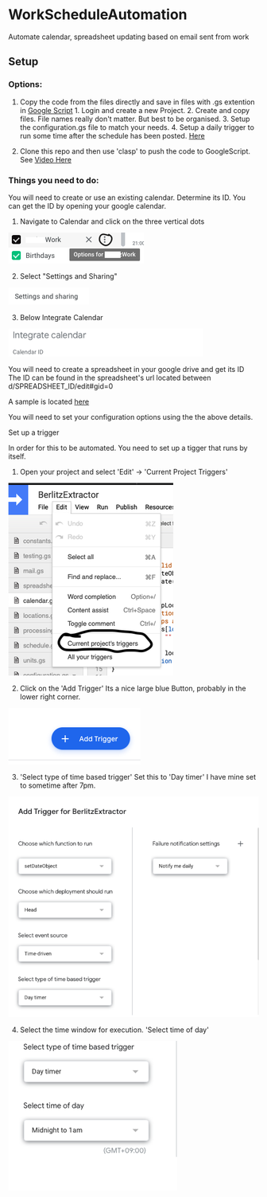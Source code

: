 # WorkScheduleAutomation
Automate calendar, spreadsheet updating based on email sent from work

## Setup

### Options:
  1. Copy the code from the files directly and save in files with .gs extention in [Google Script](script.google.com)
    1. Login and create a new Project.
    2. Create and copy files. File names really don't matter. But best to be organised.
    3. Setup the configuration.gs file to match your needs.
    4. Setup a daily trigger to run some time after the schedule has been posted. [Here](#trigger)

  2. Clone this repo and then use 'clasp' to push the code to GoogleScript. See [Video Here](https://www.youtube.com/watch?v=V_7kvwcZf_c)

### Things you need to do:

You will need to create or use an existing calendar. Determine its ID. You can get the ID by opening your google calendar.

1. Navigate to Calendar and click on the three vertical dots

![Options for ..](./Resources/ScreenOne.png)

2. Select "Settings and Sharing"

![Settings and Sharing](./Resources/ScreenTwo.png)

3. Below Integrate Calendar

![See ID below Integrate Calendar](./Resources/ScreenThree.png)

You will need to create a spreadsheet in your google drive and get its ID
The ID can be found in the spreadsheet's url located between d/SPREADSHEET_ID/edit#gid=0

A sample is located [here](https://docs.google.com/spreadsheets/d/1tRVtJX-2Bsn7vXIexK3Dtop5ko2BiFF2Hp83wuJrtPI/edit?usp=sharing)

You will need to set your configuration options using the the above details.

<a name="trigger"></a>Set up a trigger

In order for this to be automated. You need to set up a tigger that runs by itself.

1. Open your project and select 'Edit' -> 'Current Project Triggers'

![TriggerStepOne](./Resources/TriggerStepOne.png)

2. Click on the 'Add Trigger' Its a nice large blue Button, probably in the lower right corner.

![TriggerStepTwo](./Resources/TriggerStepTwo.png)

3. 'Select type of time based trigger' Set this to 'Day timer' I have mine set to sometime after 7pm.

![TriggerStepThreeB](./Resources/TriggerStepThreeB.png)

4. Select the time window for execution. 'Select time of day'

![TriggerStepFour](./Resources/TriggerStepFour.png)
